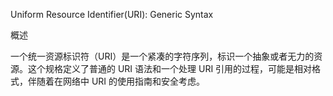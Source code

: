 Uniform Resource Identifier\(URI\): Generic Syntax

概述

一个统一资源标识符（URI）是一个紧凑的字符序列，标识一个抽象或者无力的资源。这个规格定义了普通的 URI 语法和一个处理 URI 引用的过程，可能是相对格式，伴随着在网络中 URI 的使用指南和安全考虑。

